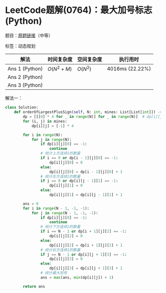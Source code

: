 # LeetCode题解(0764)：最大加号标志(Python)

题目：[原题链接](https://leetcode-cn.com/problems/largest-plus-sign/)（中等）

标签：动态规划

| 解法           | 时间复杂度 | 空间复杂度 | 执行用时        |
| -------------- | ---------- | ---------- | --------------- |
| Ans 1 (Python) | $O(N^2+M)$ | $O(N^2)$   | 4016ms (22.22%) |
| Ans 2 (Python) |            |            |                 |
| Ans 3 (Python) |            |            |                 |

解法一：

```python
class Solution:
    def orderOfLargestPlusSign(self, N: int, mines: List[List[int]]) -> int:
        dp = [[[0] * 4 for _ in range(N)] for _ in range(N)]  # dp[i][j] = [1,1,1,1] 上左下右的长度
        for (i, j) in mines:
            dp[i][j] = [-1] * 4

        for i in range(N):
            for j in range(N):
                if dp[i][j][0] == -1:
                    continue
                # 统计上方连续1的数量
                if i == 0 or dp[i - 1][j][0] == -1:
                    dp[i][j][0] = 0
                else:
                    dp[i][j][0] = dp[i - 1][j][0] + 1
                # 统计左方连续1的数量
                if j == 0 or dp[i][j - 1][1] == -1:
                    dp[i][j][1] = 0
                else:
                    dp[i][j][1] = dp[i][j - 1][1] + 1

        ans = 0
        for i in range(N - 1, -1, -1):
            for j in range(N - 1, -1, -1):
                if dp[i][j][0] == -1:
                    continue
                # 统计下方连续1的数量
                if i == N - 1 or dp[i + 1][j][2] == -1:
                    dp[i][j][2] = 0
                else:
                    dp[i][j][2] = dp[i + 1][j][2] + 1
                # 统计右方连续1的数量
                if j == N - 1 or dp[i][j + 1][3] == -1:
                    dp[i][j][3] = 0
                else:
                    dp[i][j][3] = dp[i][j + 1][3] + 1
                # 统计最大加号
                ans = max(ans, min(dp[i][j]) + 1)

        return ans
```

